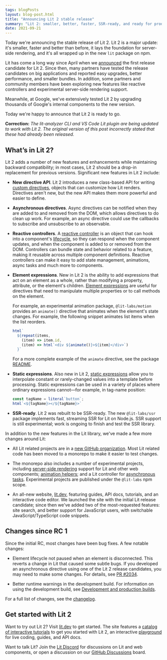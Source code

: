 ```yaml
---
tags: blogPosts
layout: blog-post.html
title: "Announcing Lit 2 stable release"
summary: "Lit 2: smaller, better, faster, SSR-ready, and ready for production."
date: 2021-09-21
---
```


Today we're announcing the stable release of Lit 2. Lit 2 is a major update: it's smaller, faster and better than before, it lays the foundation for server-side rendering, and it's all wrapped up in the new `lit` package on npm.

Lit has come a long way since April when we [announced](https://lit.dev/blog/2021-04-21-lit-2.0-meet-lit-all-over-again/) the first release candidate for Lit 2.  Since then, many partners have tested the release candidates on big applications and reported easy upgrades, better performance, and smaller bundles. In addition, some partners and community members have been exploring new features like reactive controllers and experimental server-side rendering support.

Meanwhile, at Google, we've extensively tested Lit 2 by upgrading thousands of Google's internal components to the new version.

Today we're happy to announce that Lit 2 is ready to go.

**Correction:** _The lit-analyzer CLI and VS Code Lit plugin are being updated to work with Lit 2. The original version of this post incorrectly stated that these had already been released._


## What’s in Lit 2?

Lit 2 adds a number of new features and enhancements while maintaining backward compatibility; in most cases, Lit 2 should be a drop-in replacement for previous versions. Significant new features in Lit 2 include:



*   **New directive API**. Lit 2 introduces a new class-based API for writing [custom directives](https://lit.dev/docs/templates/custom-directives/), objects that can customize how Lit renders. Directives aren't new, but the new API makes them more powerful and easier to define.

*   **Asynchronous directives**. Async directives can be notified when they are added to and removed from the DOM, which allows directives to do clean up work. For example,  an async directive could use the callbacks to subscribe and unsubscribe to an observable.
*   **Reactive controllers**. A [reactive controller](https://lit.dev/docs/composition/controllers/) is an object that can hook into a component's [lifecycle](https://lit.dev/docs/components/lifecycle/), so they can respond when the component updates, and when the component is added to or removed from the DOM. Controllers can bundle state and behavior related to a feature, making it reusable across multiple component definitions. Reactive controllers can make it easy to add state management, animations, async tasks and much more to components.
*   **Element expressions**. New in Lit 2 is the ability to add expressions that act on an element as a whole, rather than modifying a property, attribute, or the element's children. [Element expressions](https://lit.dev/docs/templates/expressions/#element-expressions) are useful for directives that need to manipulate multiple properties or to call methods on the element.

    For example, an experimental animation package, `@lit-labs/motion` provides an `animate()` directive that animates when the element's state changes. For example, the following snippet animates list items when the list reorders.

    ```js
    html`
      ${repeat(items,
        (item) => item.id,
        (item) => html`<div ${animate()}>${item}</div>`)
      }`
    ```

    For a more complete example of the `animate` directive, see the package [README](https://github.com/lit/lit/blob/main/packages/labs/motion/README.md).

*   **Static expressions**. Also new in Lit 2, [static expressions](https://lit.dev/docs/templates/expressions/#static-expressions) allow you to interpolate constant or rarely-changed values into a template before processing. Static expressions can be used in a variety of places where ordinary expressions cannot—for example, in tag-name position:


    ```js
    const tagName = literal`button`;
    html`<${tagName}></${tagName}>`
    ```


*   **SSR-ready**. Lit 2 was rebuilt to be SSR-ready. The new `@lit-labs/ssr` package implements fast, streaming SSR for Lit on Node.js. SSR support is still experimental; work is ongoing to finish and test the SSR library.

In addition to the new features in the Lit library, we've made a few more changes around Lit:

*   All Lit related projects are in a [new GitHub organization](https://github.com/lit/). Most Lit related code has been moved to a monorepo to make it easier to test changes.

*   The monorepo also includes a number of experimental projects, including [server-side rendering](https://www.npmjs.com/package/@lit-labs/ssr) support for Lit and other web components; [animation helpers](https://www.npmjs.com/package/@lit-labs/motion); and a Lit controller for [asynchronous tasks](https://www.npmjs.com/package/@lit-labs/task). Experimental projects are published under the `@lit-labs` npm scope.

*   An all-new website, [lit.dev](https://lit.dev), featuring guides, API docs, tutorials, and an interactive code editor. We launched the site with the initial Lit release candidate; since then we've added two of the most-requested features: site search, and better support for JavaScript users, with switchable JavaScript/TypeScript code snippets.


## Changes since RC 1

Since the initial RC, most changes have been bug fixes. A few notable changes:

*   Element lifecycle not paused when an element is disconnected. This reverts a change in Lit that caused some subtle bugs. If you developed an asynchronous directive using one of the Lit 2 release candidates, you may need to make some changes. For details, see [PR #2034](https://github.com/lit/lit/pull/2034).

*   Better runtime warnings in the development build. For information on using the development build, see [Development and production builds](https://lit.dev/docs/tools/development/#development-and-production-builds).


For a full list of changes, see the [changelog](https://github.com/lit/lit/blob/main/packages/lit/CHANGELOG.md).


## Get started with Lit 2

Want to try out Lit 2? Visit [lit.dev](https://lit.dev/docs/getting-started/) to get started. The site features a [catalog of interactive tutorials](https://lit.dev/tutorials) to get you started with Lit 2, an interactive [playground](https://lit.dev/playground/) for live coding, guides, and API docs.

Want to talk Lit? Join the [Lit Discord](https://lit.dev/discord/) for discussions on Lit and web components, or open a discussion on our [GitHub Discussions](https://github.com/lit/lit/discussions) board.

